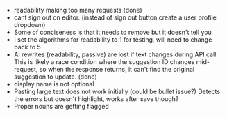 - readability making too many requests (done)
- cant sign out on editor. (instead of sign out button create a user profile dropdown)
- Some of conciseness is that it needs to remove but it doesn't tell you
- I set the algorithms for readability to 1 for testing, will need to change back to 5
- AI rewrites (readability, passive) are lost if text changes during API call. This is likely a race condition where the suggestion ID changes mid-request, so when the response returns, it can't find the original suggestion to update. (done)
- display name is not optional
- Pasting large text does not work initially (could be bullet issue?) Detects the errors but doesn't highlight, works after save though? 
- Proper nouns are getting flagged